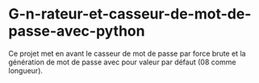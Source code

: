 # G-n-rateur-et-casseur-de-mot-de-passe-avec-python
Ce projet met en avant le casseur de mot de passe par force brute et la génération de mot de passe avec pour valeur par défaut (08 comme longueur).
